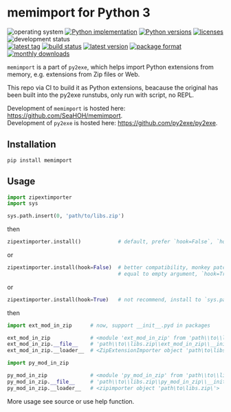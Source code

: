 memimport for Python 3
========================

![operating system](https://img.shields.io/badge/OS-Windows-success)
[![Python implementation](https://img.shields.io/badge/implementation-CPython-success)](https://www.python.org/downloads/)
[![Python versions](https://img.shields.io/pypi/pyversions/memimport)](https://www.python.org/downloads/)
[![licenses](https://img.shields.io/badge/license-MIT_|_MPL2-blue)](https://github.com/SeaHOH/memimport/blob/master/LICENSE.txt)
![development status](https://img.shields.io/pypi/status/memimport)  
[![latest tag](https://img.shields.io/github/v/tag/SeaHOH/memimport)](https://github.com/SeaHOH/memimport/tags)
[![build status](https://img.shields.io/github/actions/workflow/status/SeaHOH/memimport/CI.yml)](https://github.com/SeaHOH/memimport/actions/workflows/CI.yml)
[![latest version](https://img.shields.io/pypi/v/memimport)](https://pypi.org/project/memimport/)
[![package format](https://img.shields.io/pypi/format/memimport)](https://pypi.org/project/memimport/#files)
[![monthly downloads](https://img.shields.io/pypi/dm/memimport)](https://pypi.org/project/memimport/#files)

`memimport` is a part of `py2exe`, which helps import Python extensions from
memory, e.g. extensions from Zip files or Web.

This repo via CI to build it as Python extensions, beacause the original has
been built into the py2exe runstubs, only run with script, no REPL.

Development of `memimport` is hosted here: https://github.com/SeaHOH/memimport.  
Development of `py2exe` is hosted here: https://github.com/py2exe/py2exe.


Installation
------------

    pip install memimport


Usage
-----

```python
import zipextimporter
import sys

sys.path.insert(0, 'path/to/libs.zip')
```

then

```python
zipextimporter.install()            # default, prefer `hook=False`, `hook=True` as fallback
```

or

```python
zipextimporter.install(hook=False)  # better compatibility, monkey patch `zipimport.zipimporter`
                                    # equal to empty argument, `hook=True` as fallback
```

or

```python
zipextimporter.install(hook=True)   # not recommend, install to `sys.path_hooks`
```

then

```python
import ext_mod_in_zip      # now, support __init__.pyd in packages

ext_mod_in_zip             # <module 'ext_mod_in_zip' from 'path\\to\\libs.zip\\ext_mod_in_zip\\__init__.pyd'>
ext_mod_in_zip.__file__    # 'path\\to\\libs.zip\\ext_mod_in_zip\\__init__.pyd'>
ext_mod_in_zip.__loader__  # <ZipExtensionImporter object 'path\to\libs.zip\'>

import py_mod_in_zip

py_mod_in_zip              # <module 'py_mod_in_zip' from 'path\\to\\libs.zip\\py_mod_in_zip\\__init__.py'>
py_mod_in_zip.__file__     # 'path\\to\\libs.zip\\py_mod_in_zip\\__init__.py'>
py_mod_in_zip.__loader__   # <zipimporter object 'path\to\libs.zip\'>
```

More usage see source or use help function.
